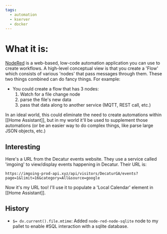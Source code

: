 ```yaml
---
tags:
  - automation
  - kserver
  - docker
---
```

# What it is:
[NodeRed](https://nodered.org) is a web-based, low-code automation application you can use to create workflows.  A high-level conceptual view is that you create a 'Flow' which consists of various 'nodes' that pass messages through them.  These two things combined can do fancy things.  For example:
- You could create a flow that has 3 nodes:
	1. Watch for a file change node
	2. parse the file's new data
	3. pass that data along to another service (MQTT, REST call, etc.)

In an ideal world, this could eliminate the need to create automations within [[Home Assistant]], but in my world it'll be used to supplement those automations (or be an easier way to do complex things, like parse large JSON objects, etc.)

## Interesting
Here's a URL from the Decatur events website.  They use a service called 'imgoing' to view/display events happening in Decatur.  Their URL is:
```
https://imgoing-prod-api.xyz/api/visitors/DecaturGA/events?page=1&limit=16&category=All&source=google
```
Now it's my URL too!  I'll use it to populate a 'Local Calendar' element in [[Home Assistant]].


## History
- `$= dv.current().file.mtime`: Added `node-red-node-sqlite` node to my pallet to enable #SQL interaction with a sqlite database.
